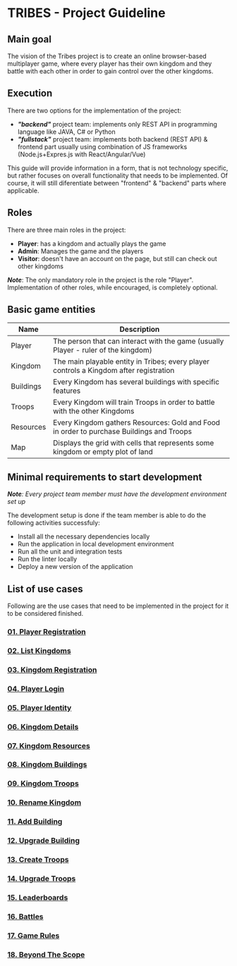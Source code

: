# TRIBES - Project Guideline

## Main goal

The vision of the Tribes project is to create an online browser-based
multiplayer game, where every player has their own kingdom and they battle with
each other in order to gain control over the other kingdoms.

## Execution

There are two options for the implementation of the project:

- ***"backend"*** project team: implements only REST API in programming language
  like JAVA, C# or Python
- ***"fullstack"*** project team: implements both backend (REST API) & frontend
  part usually using combination of JS frameworks (Node.js+Expres.js with
  React/Angular/Vue)

This guide will provide information in a form, that is not technology specific,
but rather focuses on overall functionality that needs to be implemented. Of
course, it will still diferentiate between "frontend" & "backend" parts where
applicable.

## Roles

There are three main roles in the project:

- **Player**: has a kingdom and actually plays the game
- **Admin**: Manages the game and the players
- **Visitor**: doesn't have an account on the page, but still can check out
  other kingdoms

***Note***: The only mandatory role in the project is the role "Player".
Implementation of other roles, while encouraged, is completely optional.

## Basic game entities

| Name      | Description                                                                              |
| --------- | ---------------------------------------------------------------------------------------- |
| Player    | The person that can interact with the game (usually Player - ruler of the kingdom)       |
| Kingdom   | The main playable entity in Tribes; every player controls a Kingdom after registration   |
| Buildings | Every Kingdom has several buildings with specific features                               |
| Troops    | Every Kingdom will train Troops in order to battle with the other Kingdoms               |
| Resources | Every Kingdom gathers Resources: Gold and Food in order to purchase Buildings and Troops |
| Map       | Displays the grid with cells that represents some kingdom or empty plot of land          |

## Minimal requirements to start development

***Note**: Every project team member must have the development environment set
up*

The development setup is done if the team member is able to do the following
activities successfuly:

- Install all the necessary dependencies locally
- Run the application in local development environment
- Run all the unit and integration tests
- Run the linter locally
- Deploy a new version of the application

## List of use cases

Following are the use cases that need to be implemented in the project for it to
be considered finished.

### [01. Player Registration](./user-stories/01-player-registration.md)

### [02. List Kingdoms](./user-stories/02-list-kingdoms.md)

### [03. Kingdom Registration](./user-stories/03-kingdom-registration.md)

### [04. Player Login](./user-stories/04-player-login.md)

### [05. Player Identity](./user-stories/05-player-identity.md)

### [06. Kingdom Details](./user-stories/06-kingdom-details.md)

### [07. Kingdom Resources](./user-stories/07-kingdom-resources.md)

### [08. Kingdom Buildings](./user-stories/08-kingdom-buildings.md)

### [09. Kingdom Troops](./user-stories/09-kingdom-troops.md)

### [10. Rename Kingdom](./user-stories/10-rename-kingdom.md)

### [11. Add Building](./user-stories/11-add-building.md)

### [12. Upgrade Building](./user-stories/12-upgrade-building.md)

### [13. Create Troops](./user-stories/13-create-troops.md)

### [14. Upgrade Troops](./user-stories/14-upgrade-troops.md)

### [15. Leaderboards](./user-stories/15-leaderboards.md)

### [16. Battles](./user-stories/16-battles.md)

### [17. Game Rules](./user-stories/17-game-rules.md)

### [18. Beyond The Scope](./user-stories/18-beyond-the-scope.md)
